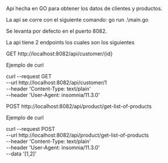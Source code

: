 Api hecha en GO para obtener los datos de clientes y productos.

La api se corre con el siguiente comando: go run .\main.go

Se levanta por defecto en el puerto 8082.

La api tiene 2 endpoints los cuales son los siguientes

GET http://localhost:8082/api/customer/{id}

Ejemplo de curl

curl --request GET \
  --url http://localhost:8082/api/customer/1 \
  --header 'Content-Type: text/plain' \
  --header 'User-Agent: insomnia/11.3.0'

POST http://localhost:8082/api/product/get-list-of-products

Ejemplo de curl

curl --request POST \
  --url http://localhost:8082/api/product/get-list-of-products \
  --header 'Content-Type: text/plain' \
  --header 'User-Agent: insomnia/11.3.0' \
  --data '[1,2]'